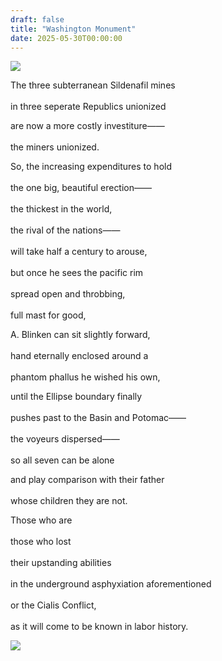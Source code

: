 ```yaml
---
draft: false
title: "Washington Monument"
date: 2025-05-30T00:00:00
---
```


![](/poems/posts/washingtonpost/IMG_5063.jpg) 

The three subterranean Sildenafil mines <br>  
in three seperate Republics unionized 

are now a more costly investiture—— <br>  
the miners unionized.

So, the increasing expenditures to hold <br>  
the one big, beautiful erection—— <br>  
the thickest in the world, <br>  
the rival of the nations—— <br>  
will take half a century to arouse, <br>  
but once he sees the pacific rim <br>  
spread open and throbbing, <br>  
full mast for good,

A. Blinken can sit slightly forward, <br>  
hand eternally enclosed around a <br>  
phantom phallus he wished his own,

until the Ellipse boundary finally <br>  
pushes past to the Basin and Potomac—— <br>  
the voyeurs dispersed—— <br>  
so all seven can be alone <br>  

and play comparison with their father <br>  
whose children they are not.

Those who are <br>  
those who lost <br>  
their upstanding abilities <br>  
in the underground asphyxiation aforementioned <br>  
or the Cialis Conflict, <br>  
as it will come to be known in labor history. 

![](/poems/posts/washingtonpost/IMG_5129.jpg) 
